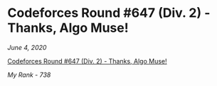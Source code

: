 <h1>Codeforces Round #647 (Div. 2) - Thanks, Algo Muse!</h1>

*June 4, 2020*

[Codeforces Round #647 (Div. 2) - Thanks, Algo Muse!](https://codeforces.com/contest/1362)

*My Rank - 738*
